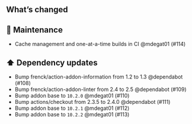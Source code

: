 ## What’s changed
## 🧰 Maintenance

- Cache management and one-at-a-time builds in CI @mdegat01 (#114)

## ⬆️ Dependency updates

- Bump frenck/action-addon-information from 1.2 to 1.3 @dependabot (#108)
- Bump frenck/action-addon-linter from 2.4 to 2.5 @dependabot (#109)
- Bump addon base to `10.2.0` @mdegat01 (#110)
- Bump actions/checkout from 2.3.5 to 2.4.0 @dependabot (#111)
- Bump addon base to `10.2.1` @mdegat01 (#112)
- Bump addon base to `10.2.2` @mdegat01 (#113)
